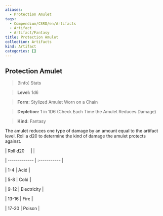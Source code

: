 ```yaml
---
aliases:
  - Protection Amulet
tags:
  - Compendium/CSRD/en/Artifacts
  - Artifact
  - Artifact/Fantasy
title: Protection Amulet
collection: Artifacts
kind: Artifact
categories: []
---
```

## Protection Amulet    
>[!info] Stats    
> **Level:** 1d6    
> **Form:** Stylized Amulet Worn on a Chain    
> **Depletion:** 1 in 1D6 (Check Each Time the Amulet Reduces Damage)    
> **Kind:** Fantasy  
    
The amulet reduces one type of damage by an amount equal to the artifact level. Roll a d20 to determine the kind of damage the amulet protects against.    
  
|  Roll d20 &nbsp; &nbsp; |   |    
| ------------- | :----------- |    
| 1-4 | Acid |    
| 5-8 | Cold |    
| 9-12 | Electricity |    
| 13-16 | Fire |    
| 17-20 | Poison |